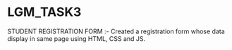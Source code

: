 # LGM_TASK3
STUDENT REGISTRATION FORM :-
Created a registration form whose data display in same page using HTML, CSS and JS.

